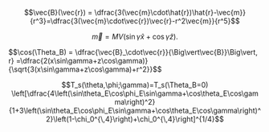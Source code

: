 $$\vec{B}(\vec{r}) = \dfrac{3(\vec{m}\cdot\hat{r})\hat{r}-\vec{m}}{r^3}=\dfrac{3(\vec{m}\cdot\vec{r})\vec{r}-r^2\vec{m}}{r^5}$$

$$\vec{m}=MV\left(\sin\gamma\hat{x}+\cos\gamma\hat{z}\right).$$

$$\cos(\Theta_B) = \dfrac{\vec{B}_\cdot\vec{r}}{\Big\vert\vec{B}}\Big\vert\, r} =\dfrac{2(x\sin\gamma+z\cos\gamma)}{\sqrt{3(x\sin\gamma+z\cos\gamma)+r^2}}$$


$$T_s(\theta,\phi;\gamma)=T_s(\Theta_B=0) \left[\dfrac{4\left(\sin\theta_E\cos\phi_E\sin\gamma+\cos\theta_E\cos\gamma\right)^2}{1+3\left(\sin\theta_E\cos\phi_E\sin\gamma+\cos\theta_E\cos\gamma\right)^2}\left(1-\chi_0^{\,4}\right)+\chi_0^{\,4}\right]^{1/4}$$
